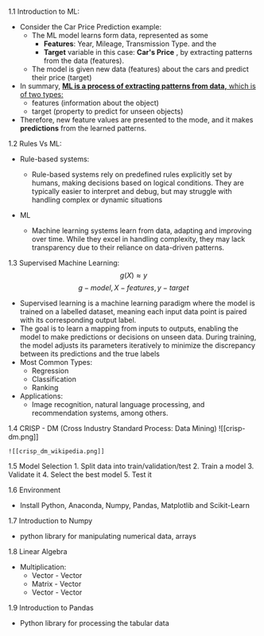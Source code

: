1.1 Introduction to ML:
 * Consider the Car Price Prediction example:
	 * The ML model learns form data, represented as some 
		 * **Features**: Year, Mileage, Transmission Type. and the 
		 * **Target** variable in this case: **Car's Price** , by extracting patterns from the data (features).
	* The model is given new data (features) about the cars and predict their price (target)
* In summary, <u> <b> ML is a process of extracting patterns from data,</b> which is of two types: </u>
	* features (information about the object)
	* target (property to predict for unseen objects)
* Therefore, new feature values are presented to the mode, and it makes **predictions** from the learned patterns.

1.2 Rules Vs ML:

* Rule-based systems:
	* Rule-based systems rely on predefined rules explicitly set by humans, making decisions based on logical conditions. They are typically easier to interpret and debug, but may struggle with handling complex or dynamic situations

* ML
	* Machine learning systems learn from data, adapting and improving over time. While they excel in handling complexity, they may lack transparency due to their reliance on data-driven patterns.


1.3 Supervised Machine Learning:
$$ g(X) ≈ y $$ $$ g - model, X - features, y - target$$

* Supervised learning is a machine learning paradigm where the model is trained on a labelled dataset, meaning each input data point is paired with its corresponding output label. 
* The goal is to learn a mapping from inputs to outputs, enabling the model to make predictions or decisions on unseen data. During training, the model adjusts its parameters iteratively to minimize the discrepancy between its predictions and the true labels
* Most Common Types:
	* Regression
	* Classification
	* Ranking
* Applications:
	* Image recognition, natural language processing, and recommendation systems, among others.

1.4 CRISP - DM (Cross Industry Standard Process: Data Mining)
	![[crisp-dm.png]]
		
	![[crisp_dm_wikipedia.png]]
	
1.5 Model Selection
	1. Split data into train/validation/test
	2. Train a model
	3. Validate it
	4. Select the best model
	5. Test it

1.6 Environment
* Install Python, Anaconda, Numpy, Pandas, Matplotlib and Scikit-Learn

1.7 Introduction to Numpy
* python library for manipulating numerical data, arrays

1.8 Linear Algebra
* Multiplication:
	* Vector - Vector
	* Matrix - Vector
	* Vector - Vector

1.9 Introduction to Pandas
* Python library for processing the tabular data
